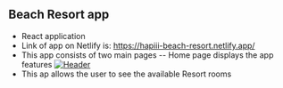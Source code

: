 ## Beach Resort app
* React application
* Link of app on Netlify is: https://hapiii-beach-resort.netlify.app/
* This app consists of two main pages 
  -- Home page  displays the app features
  [![Header](https://res.cloudinary.com/hapiii/image/upload/v1677521863/react-apps/Beach-resort/bg0ofcauploeujln3npa.png)](https://some-url.dev/)
* This ap allows the user to see the available Resort rooms  
